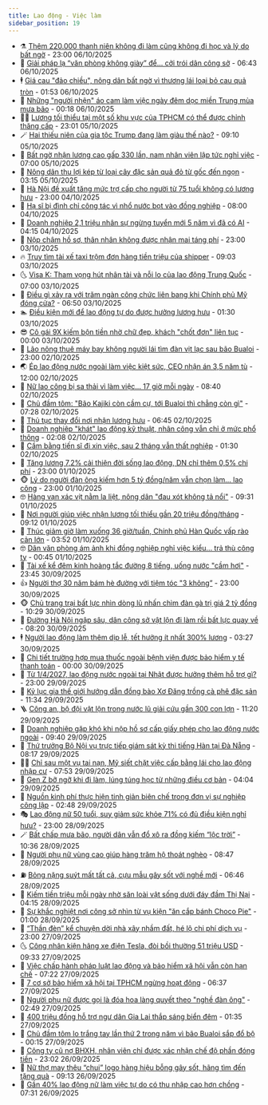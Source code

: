 ```yaml
---
title: Lao động - Việc làm
sidebar_position: 19
---
```


<!-- dantri-lao-dong-viec-lam:START -->
- ⚗️ [Thêm 220.000 thanh niên không đi làm cũng không đi học và lý do bất ngờ](https://dantri.com.vn/lao-dong-viec-lam/them-220000-thanh-nien-khong-di-lam-cung-khong-di-hoc-va-ly-do-bat-ngo-20251006165508872.htm) - 23:00 06/10/2025
- 🙉 [Giải pháp lạ “văn phòng không giày” để... cởi trói dân công sở](https://dantri.com.vn/lao-dong-viec-lam/giai-phap-la-van-phong-khong-giay-de-coi-troi-dan-cong-so-20251006110258704.htm) - 06:43 06/10/2025
- 🕴 [Giá cau &quot;đảo chiều&quot;, nông dân bất ngờ vì thương lái loại bỏ cau quả tròn](https://dantri.com.vn/lao-dong-viec-lam/gia-cau-dao-chieu-nong-dan-bat-ngo-vi-thuong-lai-loai-bo-cau-qua-tron-20251006002327748.htm) - 01:53 06/10/2025
- 🧐 [Những &quot;người nhện&quot; áo cam làm việc ngày đêm dọc miền Trung mùa mưa bão](https://dantri.com.vn/lao-dong-viec-lam/nhung-nguoi-nhen-ao-cam-lam-viec-ngay-dem-doc-mien-trung-mua-mua-bao-20251005093359447.htm) - 00:18 06/10/2025
- 🧑‍💻 [Lương tối thiểu tại một số khu vực của TPHCM có thể được chỉnh thăng cấp](https://dantri.com.vn/lao-dong-viec-lam/luong-toi-thieu-tai-mot-so-khu-vuc-cua-tphcm-co-the-duoc-chinh-thang-cap-20251005081919641.htm) - 23:01 05/10/2025
- 🪄 [Hai thiếu niên của gia tộc Trump đang làm giàu thế nào?](https://dantri.com.vn/lao-dong-viec-lam/hai-thieu-nien-cua-gia-toc-trump-dang-lam-giau-the-nao-20251002114528736.htm) - 09:10 05/10/2025
- 🦣 [Bất ngờ nhận lương cao gấp 330 lần, nam nhân viên lập tức nghỉ việc](https://dantri.com.vn/lao-dong-viec-lam/bat-ngo-nhan-luong-cao-gap-330-lan-nam-nhan-vien-lap-tuc-nghi-viec-20251004054204175.htm) - 07:00 05/10/2025
- 🎡 [Nông dân thu lợi kép từ loại cây đặc sản quả đỏ từ gốc đến ngọn](https://dantri.com.vn/lao-dong-viec-lam/nong-dan-thu-loi-kep-tu-loai-cay-dac-san-qua-do-tu-goc-den-ngon-20250926210205441.htm) - 03:15 05/10/2025
- 🦍 [Hà Nội đề xuất tăng mức trợ cấp cho người từ 75 tuổi không có lương hưu](https://dantri.com.vn/lao-dong-viec-lam/ha-noi-de-xuat-tang-muc-tro-cap-cho-nguoi-tu-75-tuoi-khong-co-luong-huu-20251004213316862.htm) - 23:00 04/10/2025
- 🫶 [Hạ sĩ bị đình chỉ công tác vì nhổ nước bọt vào đồng nghiệp](https://dantri.com.vn/lao-dong-viec-lam/ha-si-bi-dinh-chi-cong-tac-vi-nho-nuoc-bot-vao-dong-nghiep-20251001065735782.htm) - 08:00 04/10/2025
- 🥸 [Doanh nghiệp 2,1 triệu nhân sự ngừng tuyển mới 5 năm vì đã có AI](https://dantri.com.vn/lao-dong-viec-lam/doanh-nghiep-21-trieu-nhan-su-ngung-tuyen-moi-5-nam-vi-da-co-ai-20251004044652490.htm) - 04:15 04/10/2025
- 🎡 [Nộp chậm hồ sơ, thân nhân không được nhận mai táng phí](https://dantri.com.vn/lao-dong-viec-lam/nop-cham-ho-so-than-nhan-khong-duoc-nhan-mai-tang-phi-20251002141115826.htm) - 23:00 03/10/2025
- 🔥 [Truy tìm tài xế taxi trộm đơn hàng tiền triệu của shipper](https://dantri.com.vn/lao-dong-viec-lam/truy-tim-tai-xe-taxi-trom-don-hang-tien-trieu-cua-shipper-20251002150000740.htm) - 09:03 03/10/2025
- 🌜 [Visa K: Tham vọng hút nhân tài và nỗi lo của lao động Trung Quốc](https://dantri.com.vn/lao-dong-viec-lam/visa-k-tham-vong-hut-nhan-tai-va-noi-lo-cua-lao-dong-trung-quoc-20251001142204153.htm) - 07:00 03/10/2025
- 🤭 [Điều gì xảy ra với trăm ngàn công chức liên bang khi Chính phủ Mỹ đóng cửa?](https://dantri.com.vn/lao-dong-viec-lam/dieu-gi-xay-ra-voi-tram-ngan-cong-chuc-lien-bang-khi-chinh-phu-my-dong-cua-20251003111713421.htm) - 06:50 03/10/2025
- 🏊 [Điều kiện mới để lao động tự do được hưởng lương hưu](https://dantri.com.vn/lao-dong-viec-lam/dieu-kien-moi-de-lao-dong-tu-do-duoc-huong-luong-huu-20251002172909217.htm) - 01:30 03/10/2025
- 😎 [Cô gái 9X kiếm bộn tiền nhờ chữ đẹp, khách &quot;chốt đơn&quot; liên tục](https://dantri.com.vn/lao-dong-viec-lam/co-gai-9x-kiem-bon-tien-nho-chu-dep-khach-chot-don-lien-tuc-20251002092321970.htm) - 00:00 03/10/2025
- 🤖 [Lão nông thuê máy bay không người lái tìm đàn vịt lạc sau bão Bualoi](https://dantri.com.vn/lao-dong-viec-lam/lao-nong-thue-may-bay-khong-nguoi-lai-tim-dan-vit-lac-sau-bao-bualoi-20251002155008284.htm) - 23:00 02/10/2025
- 🌏 [Ép lao động nước ngoài làm việc kiệt sức, CEO nhận án 3,5 năm tù](https://dantri.com.vn/lao-dong-viec-lam/ep-lao-dong-nuoc-ngoai-lam-viec-kiet-suc-ceo-nhan-an-35-nam-tu-20251002103437684.htm) - 12:00 02/10/2025
- 🦏 [Nữ lao công bị sa thải vì làm việc... 17 giờ mỗi ngày](https://dantri.com.vn/lao-dong-viec-lam/nu-lao-cong-bi-sa-thai-vi-lam-viec-17-gio-moi-ngay-20251002084809059.htm) - 08:40 02/10/2025
- 🤔 [Chủ đầm tôm: &quot;Bão Kajiki còn cầm cự, tới Bualoi thì chẳng còn gì&quot;](https://dantri.com.vn/lao-dong-viec-lam/chu-dam-tom-bao-kajiki-con-cam-cu-toi-bualoi-thi-chang-con-gi-20251002140526301.htm) - 07:28 02/10/2025
- 🌮 [Thủ tục thay đổi nơi nhận lương hưu](https://dantri.com.vn/lao-dong-viec-lam/thu-tuc-thay-doi-noi-nhan-luong-huu-20251002131420770.htm) - 06:45 02/10/2025
- 💪 [Doanh nghiệp &quot;khát&quot; lao động kỹ thuật, nhân công vẫn chỉ ở mức phổ thông](https://dantri.com.vn/lao-dong-viec-lam/doanh-nghiep-khat-lao-dong-ky-thuat-nhan-cong-van-chi-o-muc-pho-thong-20251001211637731.htm) - 02:08 02/10/2025
- 💪 [Cầm bằng tiến sĩ đi xin việc, sau 2 tháng vẫn thất nghiệp](https://dantri.com.vn/lao-dong-viec-lam/cam-bang-tien-si-di-xin-viec-sau-2-thang-van-that-nghiep-20251001073109115.htm) - 01:30 02/10/2025
- 🦒 [Tăng lương 7,2% cải thiện đời sống lao động, DN chỉ thêm 0,5% chi phí](https://dantri.com.vn/noi-vu/tang-luong-72-cai-thien-doi-song-lao-dong-dn-chi-them-05-chi-phi-20251001165408973.htm) - 23:00 01/10/2025
- 🐵 [Lý do người đàn ông kiếm hơn 5 tỷ đồng/năm vẫn chọn làm... lao công](https://dantri.com.vn/lao-dong-viec-lam/ly-do-nguoi-dan-ong-kiem-hon-5-ty-dongnam-van-chon-lam-lao-cong-20251001160201002.htm) - 23:00 01/10/2025
- 🤓 [Hàng vạn xác vịt nằm la liệt, nông dân &quot;đau xót không tả nổi&quot;](https://dantri.com.vn/lao-dong-viec-lam/hang-van-xac-vit-nam-la-liet-nong-dan-dau-xot-khong-ta-noi-20251001153112730.htm) - 09:31 01/10/2025
- 🧐 [Nơi người giúp việc nhận lương tối thiểu gần 20 triệu đồng/tháng](https://dantri.com.vn/lao-dong-viec-lam/noi-nguoi-giup-viec-nhan-luong-toi-thieu-gan-20-trieu-dongthang-20250930203652810.htm) - 09:12 01/10/2025
- 💪 [Thúc giảm giờ làm xuống 36 giờ/tuần, Chính phủ Hàn Quốc vấp rào cản lớn](https://dantri.com.vn/lao-dong-viec-lam/thuc-giam-gio-lam-xuong-36-giotuan-chinh-phu-han-quoc-vap-rao-can-lon-20251001084634618.htm) - 03:52 01/10/2025
- 🤓 [Dân văn phòng ám ảnh khi đồng nghiệp nghỉ việc kiểu... trả thù công ty](https://dantri.com.vn/lao-dong-viec-lam/dan-van-phong-am-anh-khi-dong-nghiep-nghi-viec-kieu-tra-thu-cong-ty-20250929144510149.htm) - 00:45 01/10/2025
- 💯 [Tài xế kể đêm kinh hoàng tắc đường 8 tiếng, uống nước &quot;cầm hơi&quot;](https://dantri.com.vn/lao-dong-viec-lam/tai-xe-ke-dem-kinh-hoang-tac-duong-8-tieng-uong-nuoc-cam-hoi-20250930221704924.htm) - 23:45 30/09/2025
- 👍 [Người thợ 30 năm bám hè đường với tiệm tóc &quot;3 không”](https://dantri.com.vn/lao-dong-viec-lam/nguoi-tho-30-nam-bam-he-duong-voi-tiem-toc-3-khong-20250930103849986.htm) - 23:00 30/09/2025
- 🐵 [Chủ trang trại bất lực nhìn dòng lũ nhấn chìm đàn gà trị giá 2 tỷ đồng](https://dantri.com.vn/lao-dong-viec-lam/chu-trang-trai-bat-luc-nhin-dong-lu-nhan-chim-dan-ga-tri-gia-2-ty-dong-20250930170602371.htm) - 10:29 30/09/2025
- 💂 [Đường Hà Nội ngập sâu, dân công sở vật lộn đi làm rồi bất lực quay về](https://dantri.com.vn/lao-dong-viec-lam/duong-ha-noi-ngap-sau-dan-cong-so-vat-lon-di-lam-roi-bat-luc-quay-ve-20250930142828291.htm) - 08:20 30/09/2025
- 🕴 [Người lao động làm thêm dịp lễ, tết hưởng ít nhất 300% lương](https://dantri.com.vn/lao-dong-viec-lam/nguoi-lao-dong-lam-them-dip-le-tet-huong-it-nhat-300-luong-20250930085153566.htm) - 03:27 30/09/2025
- 👀 [Chi tiết trường hợp mua thuốc ngoài bệnh viện được bảo hiểm y tế thanh toán](https://dantri.com.vn/lao-dong-viec-lam/chi-tiet-truong-hop-mua-thuoc-ngoai-benh-vien-duoc-bao-hiem-y-te-thanh-toan-20250927183546592.htm) - 00:00 30/09/2025
- 🦄 [Từ 1/4/2027, lao động nước ngoài tại Nhật được hưởng thêm hỗ trợ gì?](https://dantri.com.vn/lao-dong-viec-lam/tu-142027-lao-dong-nuoc-ngoai-tai-nhat-duoc-huong-them-ho-tro-gi-20250929154526365.htm) - 23:00 29/09/2025
- 🔭 [Kỷ lục gia thế giới hướng dẫn đồng bào Xơ Đăng trồng cà phê đặc sản](https://dantri.com.vn/lao-dong-viec-lam/ky-luc-gia-the-gioi-huong-dan-dong-bao-xo-dang-trong-ca-phe-dac-san-20250929175407363.htm) - 11:34 29/09/2025
- 🪜 [Công an, bộ đội vật lộn trong nước lũ giải cứu gần 300 con lợn](https://dantri.com.vn/lao-dong-viec-lam/cong-an-bo-doi-vat-lon-trong-nuoc-lu-giai-cuu-gan-300-con-lon-20250929173435462.htm) - 11:20 29/09/2025
- 🌊 [Doanh nghiệp gặp khó khi nộp hồ sơ cấp giấy phép cho lao động nước ngoài](https://dantri.com.vn/lao-dong-viec-lam/doanh-nghiep-gap-kho-khi-nop-ho-so-cap-giay-phep-cho-lao-dong-nuoc-ngoai-20250929122918399.htm) - 09:40 29/09/2025
- 💯 [Thứ trưởng Bộ Nội vụ trực tiếp giám sát kỳ thi tiếng Hàn tại Đà Nẵng](https://dantri.com.vn/lao-dong-viec-lam/thu-truong-bo-noi-vu-truc-tiep-giam-sat-ky-thi-tieng-han-tai-da-nang-20250929135911837.htm) - 08:17 29/09/2025
- 👨‍🏫 [Chỉ sau một vụ tai nạn, Mỹ siết chặt việc cấp bằng lái cho lao động nhập cư](https://dantri.com.vn/lao-dong-viec-lam/chi-sau-mot-vu-tai-nan-my-siet-chat-viec-cap-bang-lai-cho-lao-dong-nhap-cu-20250929122932263.htm) - 07:53 29/09/2025
- 🙉 [Gen Z bỡ ngỡ khi đi làm, lúng túng học từ những điều cơ bản](https://dantri.com.vn/lao-dong-viec-lam/gen-z-bo-ngo-khi-di-lam-lung-tung-hoc-tu-nhung-dieu-co-ban-20250929092619741.htm) - 04:04 29/09/2025
- 🦄 [Nguồn kinh phí thực hiện tinh giản biên chế trong đơn vị sự nghiệp công lập](https://dantri.com.vn/lao-dong-viec-lam/nguon-kinh-phi-thuc-hien-tinh-gian-bien-che-trong-don-vi-su-nghiep-cong-lap-20250927170120823.htm) - 02:48 29/09/2025
- 🎭 [Lao động nữ 50 tuổi, suy giảm sức khỏe 71% có đủ điều kiện nghỉ hưu?](https://dantri.com.vn/lao-dong-viec-lam/lao-dong-nu-50-tuoi-suy-giam-suc-khoe-71-co-du-dieu-kien-nghi-huu-20250928002820074.htm) - 23:00 28/09/2025
- 🪄 [Bất chấp mưa bão, người dân vẫn đổ xô ra đồng kiếm “lộc trời”](https://dantri.com.vn/lao-dong-viec-lam/bat-chap-mua-bao-nguoi-dan-van-do-xo-ra-dong-kiem-loc-troi-20250928164720962.htm) - 10:36 28/09/2025
- 🌁 [Người phụ nữ vùng cao giúp hàng trăm hộ thoát nghèo](https://dantri.com.vn/lao-dong-viec-lam/nguoi-phu-nu-vung-cao-giup-hang-tram-ho-thoat-ngheo-20250924165303498.htm) - 08:47 28/09/2025
- ⛽️ [Bỏng nặng suýt mất tất cả, cựu mẫu gây sốt với nghề mới](https://dantri.com.vn/lao-dong-viec-lam/bong-nang-suyt-mat-tat-ca-cuu-mau-gay-sot-voi-nghe-moi-20250926105124180.htm) - 06:46 28/09/2025
- 🤩 [Kiếm tiền triệu mỗi ngày nhờ săn loài vật sống dưới đáy đầm Thị Nại](https://dantri.com.vn/lao-dong-viec-lam/kiem-tien-trieu-moi-ngay-nho-san-loai-vat-song-duoi-day-dam-thi-nai-20250926165630749.htm) - 04:15 28/09/2025
- 🌝 [Sự khắc nghiệt nơi công sở nhìn từ vụ kiện &quot;ăn cắp bánh Choco Pie&quot;](https://dantri.com.vn/lao-dong-viec-lam/su-khac-nghiet-noi-cong-so-nhin-tu-vu-kien-an-cap-banh-choco-pie-20250926231107905.htm) - 01:00 28/09/2025
- 🤗 [“Thần đèn” kể chuyện dời nhà xây nhầm đất, hé lộ chi phí dịch vụ](https://dantri.com.vn/lao-dong-viec-lam/than-den-ke-chuyen-doi-nha-xay-nham-dat-he-lo-chi-phi-dich-vu-20250926162615093.htm) - 23:00 27/09/2025
- 🌜 [Công nhân kiện hãng xe điện Tesla, đòi bồi thường 51 triệu USD](https://dantri.com.vn/lao-dong-viec-lam/cong-nhan-kien-hang-xe-dien-tesla-doi-boi-thuong-51-trieu-usd-20250927092418678.htm) - 09:33 27/09/2025
- 👀 [Việc chấp hành pháp luật lao động và bảo hiểm xã hội vẫn còn hạn chế](https://dantri.com.vn/lao-dong-viec-lam/viec-chap-hanh-phap-luat-lao-dong-va-bao-hiem-xa-hoi-van-con-han-che-20250927114833827.htm) - 07:22 27/09/2025
- 🫣 [7 cơ sở bảo hiểm xã hội tại TPHCM ngừng hoạt động](https://dantri.com.vn/lao-dong-viec-lam/7-co-so-bao-hiem-xa-hoi-tai-tphcm-ngung-hoat-dong-20250927124754838.htm) - 06:37 27/09/2025
- 🧠 [Người phụ nữ được gọi là đóa hoa làng quyết theo &quot;nghề đàn ông&quot;](https://dantri.com.vn/lao-dong-viec-lam/nguoi-phu-nu-duoc-goi-la-doa-hoa-lang-quyet-theo-nghe-dan-ong-20250926180852837.htm) - 02:49 27/09/2025
- 🎊 [400 triệu đồng hỗ trợ ngư dân Gia Lai thắp sáng biển đêm](https://dantri.com.vn/lao-dong-viec-lam/400-trieu-dong-ho-tro-ngu-dan-gia-lai-thap-sang-bien-dem-20250926215053798.htm) - 01:35 27/09/2025
- 🧰 [Chủ đầm tôm lo trắng tay lần thứ 2 trong năm vì bão Bualoi sắp đổ bộ](https://dantri.com.vn/lao-dong-viec-lam/chu-dam-tom-lo-trang-tay-lan-thu-2-trong-nam-vi-bao-bualoi-sap-do-bo-20250926171255201.htm) - 00:15 27/09/2025
- 🐘 [Công ty cũ nợ BHXH, nhân viên chỉ được xác nhận chế độ phần đóng tiền](https://dantri.com.vn/lao-dong-viec-lam/cong-ty-cu-no-bhxh-nhan-vien-chi-duoc-xac-nhan-che-do-phan-dong-tien-20250925124124509.htm) - 23:02 26/09/2025
- 🥳 [Nữ thợ may thêu “chui” logo hàng hiệu bỗng gây sốt, hãng tìm đến tặng quà](https://dantri.com.vn/lao-dong-viec-lam/nu-tho-may-theu-chui-logo-hang-hieu-bong-gay-sot-hang-tim-den-tang-qua-20250925215606245.htm) - 09:13 26/09/2025
- 🐎 [Gần 40% lao động nữ làm việc tự do có thu nhập cao hơn chồng](https://dantri.com.vn/lao-dong-viec-lam/gan-40-lao-dong-nu-lam-viec-tu-do-co-thu-nhap-cao-hon-chong-20250926133704850.htm) - 07:31 26/09/2025<!-- dantri-lao-dong-viec-lam:END -->
